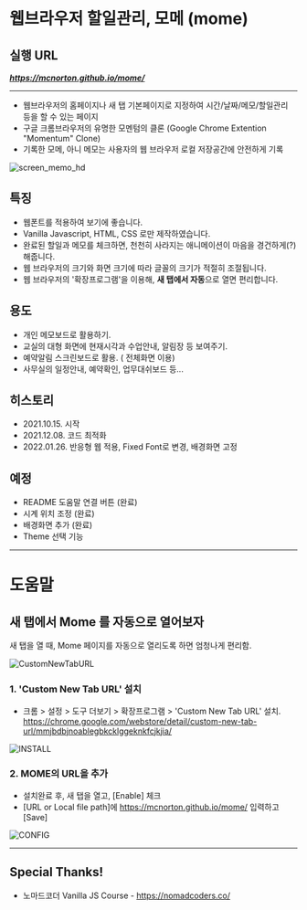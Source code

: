 # 웹브라우저 할일관리, 모메 (mome)

## 실행 URL
***https://mcnorton.github.io/mome/***

---

* 웹브라우저의 홈페이지나 새 탭 기본페이지로 지정하여 시간/날짜/메모/할일관리 등을 할 수 있는 페이지
* 구글 크롬브라우저의 유명한 모멘텀의 클론 (Google Chrome Extention "Momentum" Clone)
* 기록한 모메, 아니 메모는 사용자의 웹 브라우저 로컬 저장공간에 안전하게 기록

![screen_memo_hd](https://user-images.githubusercontent.com/4551495/145520765-96e5085f-88bc-4c2b-bd85-5e37fa8d4402.png)



## 특징
* 웹폰트를 적용하여 보기에 좋습니다.
* Vanilla Javascript, HTML, CSS 로만 제작하였습니다.
* 완료된 할일과 메모를 체크하면, 천천히 사라지는 애니메이션이 마음을 경건하게(?) 해줍니다.
* 웹 브라우저의 크기와 화면 크기에 따라 글꼴의 크기가 적절히 조절됩니다.
* 웹 브라우저의 '확장프로그램'을 이용해, **새 탭에서 자동**으로 열면 편리합니다.

## 용도
* 개인 메모보드로 활용하기.
* 교실의 대형 화면에 현재시각과 수업안내, 알림장 등 보여주기.
* 예약알림 스크린보드로 활용. (<F11> 전체화면 이용)
* 사무실의 일정안내, 예약확인, 업무대쉬보드 등...

## 히스토리
* 2021.10.15. 시작
* 2021.12.08. 코드 최적화
* 2022.01.26. 반응형 웹 적용, Fixed Font로 변경, 배경화면 고정

## 예정
* README 도움말 연결 버튼 (완료)
* 시계 위치 조정 (완료)
* 배경화면 추가 (완료)
* Theme 선택 기능 



---

# 도움말

## 새 탭에서 Mome 를 자동으로 열어보자
새 탭을 열 때, Mome 페이지를 자동으로 열리도록 하면 엄청나게 편리함.

![CustomNewTabURL](https://lh3.googleusercontent.com/4lCsO0HhSqwN-U68QDFgVhLWb285-pfcoX_PHV5C6J6WuLSadROAD5iQm8kKmE8xM0qmh6XUQ0Wf0NtxFLkyB7t2=w640-h400-e365-rj-sc0x00ffffff)

### 1. 'Custom New Tab URL' 설치
* 크롬 > 설정 > 도구 더보기 > 확장프로그램 > 'Custom New Tab URL' 설치. https://chrome.google.com/webstore/detail/custom-new-tab-url/mmjbdbjnoablegbkcklggeknkfcjkjia/

![INSTALL](https://user-images.githubusercontent.com/4551495/148336679-ba75b0e3-1129-44f8-a3d4-58eabe255c41.png)

### 2. MOME의 URL을 추가
* 설치완료 후, 새 탭을 열고, [Enable] 체크
* [URL or Local file path]에 https://mcnorton.github.io/mome/ 입력하고 [Save]

![CONFIG](https://user-images.githubusercontent.com/4551495/148336958-b271b12e-b4c3-413c-aa4f-3ea80d6efc9b.png)


---

## Special Thanks!
* 노마드코더 Vanilla JS Course - https://nomadcoders.co/
